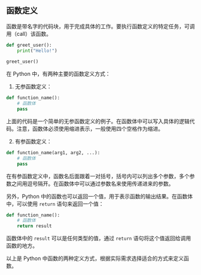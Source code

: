 ## 函数定义

函数是带名字的代码块，⽤于完成具体的⼯作。要执⾏函数定义的特定任务，可调⽤（call）该函数。


```python
def greet_user():
	print("Hello!")
	
greet_user()
```


在 Python 中，有两种主要的函数定义方式：

1. 无参函数定义：

```python
def function_name():
    # 函数体
    pass
```

上面的代码是一个简单的无参函数定义的例子。在函数体中可以写入具体的逻辑代码。注意，函数体必须使用缩进表示，一般使用四个空格作为缩进。

2. 有参函数定义：

```python
def function_name(arg1, arg2, ...):
    # 函数体
    pass
```

在有参函数定义中，函数名后面跟着一对括号，括号内可以列出多个参数，多个参数之间用逗号隔开。在函数体中可以通过参数名来使用传递进来的参数。

另外，Python 中的函数也可以返回一个值，用于表示函数的输出结果。在函数体中，可以使用 `return` 语句来返回一个值：

```python
def function_name():
    # 函数体
    return result
```

函数体中的 `result` 可以是任何类型的值，通过 `return` 语句将这个值返回给调用函数的地方。

以上是 Python 中函数的两种定义方式，根据实际需求选择适合的方式来定义函数。